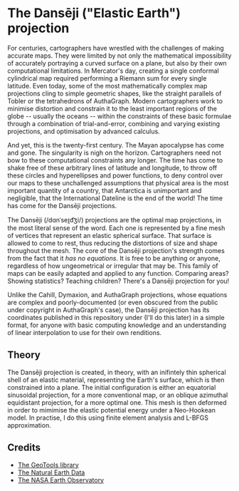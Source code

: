 # The Dansēji ("Elastic Earth") projection

For centuries, cartographers have wrestled with the challenges of making accurate maps.
They were limited by not only the mathematical impossibility of accurately portraying a
curved surface on a plane, but also by their own computational limitations. In Mercator's
day, creating a single conformal cylindrical map required performing a Riemann sum for
every single latitude. Even today, some of the most mathematically complex map
projections cling to simple geometric shapes, like the straight parallels of Tobler or
the tetrahedrons of AuthaGraph. Modern cartographers work to minimise distortion and
constrain it to the least important regions of the globe -- usually the oceans -- within
the constraints of these basic formulae through a combination of trial-and-error,
combining and varying existing projections, and optimisation by advanced calculus.

And yet, this is the twenty-first century. The Mayan apocalypse has come and gone. The
singularity is nigh on the horizon. Cartographers need not bow to these computational
constraints any longer. The time has come to shake free of these arbitrary lines of
latitude and longitude, to throw off these circles and hyperellipses and power
functions, to deny control over our maps to these unchallenged assumptions that physical
area is the most important quantity of a country, that Antarctica is unimportant and
negligible, that the International Dateline is the end of the world! The time has come
for the Dansēji projections.

The Dansēji (/dɑnˈseɪ̯d͡ʒi/) projections are the optimal map projections, in the most literal sense of
the word. Each one is represented by a fine mesh of vertices that represent an elastic
spherical surface. That surface is allowed to come to rest, thus reducing the
distortions of size and shape throughout the mesh. The core of the Dansēji projection's
strength comes from the fact that it _has no equations_. It is free to be anything or
anyone, regardless of how ungeometrical or irregular that may be. This family of maps
can be easily adapted and applied to any function. Comparing areas? Showing statistics?
Teaching children? There's a Dansēji projection for you!

Unlike the Cahill, Dymaxion, and AuthaGraph projections, whose equations are complex
and poorly-documented (or even obscured from the public under copyright in AuthaGraph's
case), the Dansēji projection has its coordinates published in this repository under
(I'll do this later) in a simple format, for anyone with basic computing knowledge and
an understanding of linear interpolation to use for their own renditions.

## Theory

The Dansēji projection is created, in theory, with an inifintely thin spherical shell of
an elastic material, representing the Earth's surface, which is then constrained into a
plane. The initial configuration is either an equatorial sinusoidal projection, for a
more conventional map, or an oblique azimuthal equidistant projection, for a more
optimal one. This mesh is then deformed in order to mimimise the elastic
potential energy under a Neo-Hookean model. In practise, I do this using finite element
analysis and L-BFGS approximation.

## Credits

* [The GeoTools library](http://docs.geotools.org/)
* [The Natural Earth Data](https://www.naturalearthdata.com/)
* [The NASA Earth Observatory](https://neo.sci.gsfc.nasa.gov/)
